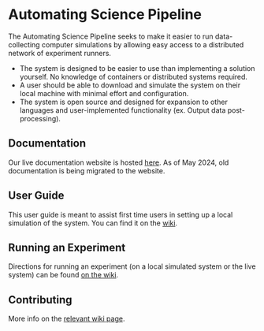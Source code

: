 # Automating Science Pipeline

The Automating Science Pipeline seeks to make it easier to run data-collecting computer simulations by allowing easy access to a distributed network of experiment runners.

- The system is designed to be easier to use than implementing a solution yourself. No knowledge of containers or distributed systems required.
- A user should be able to download and simulate the system on their local machine with minimal effort and configuration.
- The system is open source and designed for expansion to other languages and user-implemented functionality (ex. Output data post-processing).

## Documentation

Our live documentation website is hosted [here](https://automatingsciencepipeline.github.io/Monorepo). As of May 2024, old documentation is being migrated to the website.

## User Guide

This user guide is meant to assist first time users in setting up a local simulation of the system. You can find it on the [wiki](https://github.com/AutomatingSciencePipeline/Monorepo/wiki/User-Guide).

## Running an Experiment

Directions for running an experiment (on a local simulated system or the live system) can be found [on the wiki](https://github.com/AutomatingSciencePipeline/Monorepo/wiki/Running-An-Experiment).

## Contributing

More info on the [relevant wiki page](https://github.com/AutomatingSciencePipeline/Monorepo/wiki/Contributing).
